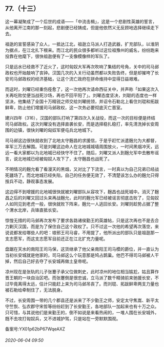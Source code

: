 ## 77.（十三）
这一幕凝聚成了一个后世的成语——「中流击楫」，这是一个悲剧性英雄的誓言，从他离开江南的那一刻起，悲剧便已经铸成，但是他依然义无反顾地选择继续走下去。



祖逖的宣誓感染了众人，一抵达江北，祖逖立马派人打造武器，扩充部队，以淮阴为据点，在江北扎下根来。而江北的民众很多都听过这位祖豫州的威名，纷纷跑来投靠在他麾下，很快祖逖便有了一支像模像样的军队了。



只是远水已经救不了近火了，这时匈奴大军再次吹响了集结的号角，关中的司马邺政权也开始敲响了丧钟。汉国几次的入关行动虽然都以失败告终，但是却摧垮了长安司马邺政权的经济基础，让这个流亡政府在拼命维持中显得日益艰难。



而这时，刘曜已经重伤痊愈了，这一次他再次请命西征关中，并声称「如果这次入关再吃败仗便当战死沙场，再也不回平阳了」。刘曜态度坚决，刘聪的态度也一样坚决，他集结了全国十万精锐之师交给刘曜统领，并诏令石勒北上看住刘琨和拓跋鲜卑，防止他们增援司马邺政权，这一次务必要彻底灭亡晋室。



建兴四年（316），汉国的部队打响了第四次入关战役，而这一次的目标便是终结司马邺政权。这次刘曜没有选择直袭长安，而是选择稳扎稳打，率先清洗掉长安周围的边镇，很快刘曜的匈奴军便屯兵北地城下。



司马邺这边很快就收到了北地太守麹昌的求援信，于是乎赶忙派遣麹允为大都督，率军三万去解围。可是刘曜这边命人在北地城城墙周围放火，一时间黑烟冲天，远远一看大家都以为北地城已经快守不住了。随后，刘曜又派人到麹允军中去散布谣言，说北地城已经被匈奴人攻下了，太守麹昌也战死了。



不明情况的麹允看了看漫天的黑烟，又对比了下流言，一时真以为自己兄弟已经战死疆场了。而北地城已经失陷，自己的任务便无效了，不清楚该怎么办的麹允只得按兵不动，静观事态发展。



这边得不到增援的北地城很快就被刘曜部队从容攻下，麹昌也战死城中。消灭了麹昌之后的刘曜又回过头来再战麹允，此时的麹允军已经被谣言彻底击败了，见匈奴人如同见到老虎一般，很快就败下阵来，麹允一人逃回长安。刘曜则趁势占据了整个渭水北岸，兵锋直抵长安。



惊惶无措的司马邺再次发布了要求各路诸侯勤王的英雄帖，只是这次再也不是去合力剿灭汉国，而是为了保住自己这个政权了。只不过这一次他的希望再次落空，来说说都发给哪些人的吧：琅邪王司马睿，不用提了，他所派出的部队只是祖逖那一支志愿军，而这支志愿军目前还正在江北扩充力量呢。



盘踞在天水的南阳王司马保，这货继承了他父亲南阳王司马模的爵位，并一直认为当初长安城就是他家的，司马邺这么个玩意那是鸠占鹊巢。他巴不得司马邺被人干掉，然后自己好去夺了长安城再做土皇帝呢。



凉州现在是张轨的儿子张蹇子承父位做刺史，此时凉州的地位相当尴尬，姑且算作晋王朝的一块自治区吧。而张蹇倒是很忠诚，立马派了数千精骑前来驰援长安，不过毕竟离得太远，估计只能赶上来为司马邺吊丧了。而刘琨、拓跋鲜卑两支力量也被石勒给牵制住了，无法脱身。



不过，长安周围一带的几个郡县还是派来了不少勤王之师，安定太守焦嵩、新平太守竺恢、弘农郡守宋哲等纷纷赶到了长安勤王，各地部队一加起来也有十万之众。只可惜，与其说他们是来勤王的，倒不如说是来看热闹的，一堆人围在长安城外，既不去攻打匈奴兵，又不进城护驾，只是站在一旁默默围观。



备案号:YX01p62bP67WqeAXZ


###### 2020-06-04 09:50
